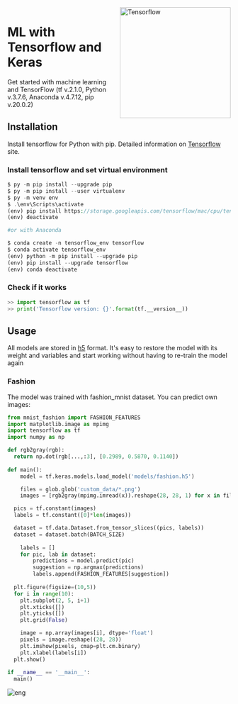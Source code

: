 <img src="https://seeklogo.com/images/T/tensorflow-logo-AE5100E55E-seeklogo.com.png" width="250" align="right" alt="Tensorflow">

# ML with Tensorflow and Keras
Get started with machine learning and TensorFlow (tf v.2.1.0, Python v.3.7.6, Anaconda v.4.7.12, pip v.20.0.2)

## Installation

Install tensorflow for Python with pip. Detailed information on [Tensorflow](https://www.tensorflow.org/install/pip) site.

### Install tensorflow and set virtual environment

```php
$ py -m pip install --upgrade pip
$ py -m pip install --user virtualenv
$ py -m venv env
$ .\env\Scripts\activate
(env) pip install https://storage.googleapis.com/tensorflow/mac/cpu/tensorflow-1.8.0-py3-none-any.whl
(env) deactivate

#or with Anaconda

$ conda create -n tensorflow_env tensorflow
$ conda activate tensorflow_env
(env) python -m pip install --upgrade pip
(env) pip install --upgrade tensorflow
(env) conda deactivate
```

### Check if it works
```python
>> import tensorflow as tf
>> print('Tensorflow version: {}'.format(tf.__version__))
```
## Usage

All models are stored in [h5](https://en.wikipedia.org/wiki/Hierarchical_Data_Format) format. It's easy to restore the model with its weight and variables and start working without having to re-train the model again

### Fashion

The model was trained with fashion_mnist dataset. You can predict own images:

```python
from mnist_fashion import FASHION_FEATURES
import matplotlib.image as mpimg
import tensorflow as tf
import numpy as np

def rgb2gray(rgb):
  return np.dot(rgb[...,:3], [0.2989, 0.5870, 0.1140])
 
def main():
	model = tf.keras.models.load_model('models/fashion.h5')

	files = glob.glob('custom_data/*.png')
	images = [rgb2gray(mpimg.imread(x)).reshape(28, 28, 1) for x in files]

  pics = tf.constant(images)
  labels = tf.constant([0]*len(images))

  dataset = tf.data.Dataset.from_tensor_slices((pics, labels))
  dataset = dataset.batch(BATCH_SIZE)
  
	labels = []
	for pic, lab in dataset:
		predictions = model.predict(pic)
		suggestion = np.argmax(predictions)
		labels.append(FASHION_FEATURES[suggestion])
    
  plt.figure(figsize=(10,5))
  for i in range(10):
    plt.subplot(2, 5, i+1)
    plt.xticks([])
    plt.yticks([])
    plt.grid(False)

    image = np.array(images[i], dtype='float')
    pixels = image.reshape((28, 28))
    plt.imshow(pixels, cmap=plt.cm.binary)
    plt.xlabel(labels[i])
  plt.show()
 
if __name__ == '__main__':
  main()    
```

![eng](https://user-images.githubusercontent.com/30366483/73892793-1c856100-4878-11ea-860f-eff4b53936df.png)
